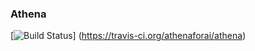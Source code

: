 ### Athena

[![Build Status](https://travis-ci.org/athenaml/athena.svg?branch=master)]
(https://travis-ci.org/athenaforai/athena)